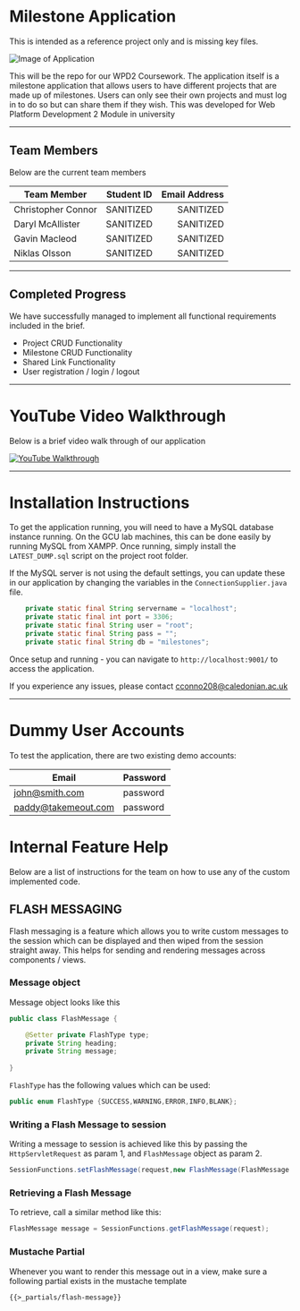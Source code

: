 # Milestone Application #

This is intended as a reference project only and is missing key files. 

![Image of Application](src/main/resources/webapp/img/screen-shot.png)

This will be the repo for our WPD2 Coursework.
The application itself is a milestone application that allows users to have different projects that are made up of milestones. Users can only see their own projects and must log in to do so but can share them if they wish.  This was developed for Web Platform Development 2 Module in university



******

## Team Members
Below are the current team members

|Team Member |	Student ID	|	Email Address|
| --- | :---: | ---: |
|Christopher Connor	|	SANITIZED	|	SANITIZED|
|Daryl McAllister	|	SANITIZED	|	SANITIZED|
|Gavin Macleod	|	SANITIZED	|	SANITIZED|
|Niklas Olsson	|	SANITIZED	|	SANITIZED|

******

## Completed Progress
We have successfully managed to implement all functional requirements included in the brief. 
* Project CRUD Functionality
* Milestone CRUD Functionality
* Shared Link Functionality
* User registration / login / logout
******
# YouTube Video Walkthrough

Below is a brief video walk through of our application

[![YouTube Walkthrough](src/main/resources/webapp/img/youtube.jpg)](https://www.youtube.com/watch?v=zSgXbD4ZalE)
******
# Installation Instructions
To get the application running, you will need to have a MySQL database instance running. On the GCU lab machines, this can be done easily by running MySQL from XAMPP. Once running, simply install the `LATEST_DUMP.sql` script on the project root folder.

If the MySQL server is not using the default settings, you can update these in our application by changing the variables in the `ConnectionSupplier.java` file.

```java
    private static final String servername = "localhost";
    private static final int port = 3306;
    private static final String user = "root";
    private static final String pass = "";
    private static final String db = "milestones";
```

Once setup and running - you can navigate to `http://localhost:9001/` to access the application.

If you experience any issues, please contact cconno208@caledonian.ac.uk

******

# Dummy User Accounts
To test the application, there are two existing demo accounts:

|Email | Password|
| --- | --- |
| john@smith.com | password |
| paddy@takemeout.com | password |

# Internal Feature Help
Below are a list of instructions for the team on how to use any of the custom implemented code.

## FLASH MESSAGING
Flash messaging is a feature which allows you to write custom messages to the session which can be displayed and then wiped from the session straight away. This helps for sending and rendering messages across components / views.

### Message object
Message object looks like this
```java
public class FlashMessage {

    @Setter private FlashType type;
    private String heading;
    private String message;
    
}
```
`FlashType` has the following values which can be used:
```java
public enum FlashType {SUCCESS,WARNING,ERROR,INFO,BLANK};
```
### Writing a Flash Message to session
Writing a message to session is achieved like this by passing the `HttpServletRequest` as param 1, and `FlashMessage` object as param 2.
```java
SessionFunctions.setFlashMessage(request,new FlashMessage(FlashMessage.FlashType.SUCCESS,"Successfully logged in","Welcome back :)"));
```

### Retrieving a Flash Message
To retrieve, call a similar method like this:
```java
FlashMessage message = SessionFunctions.getFlashMessage(request);
```

### Mustache Partial
Whenever you want to render this message out in a view, make sure a following partial exists in the mustache template
```
{{>_partials/flash-message}}
```
